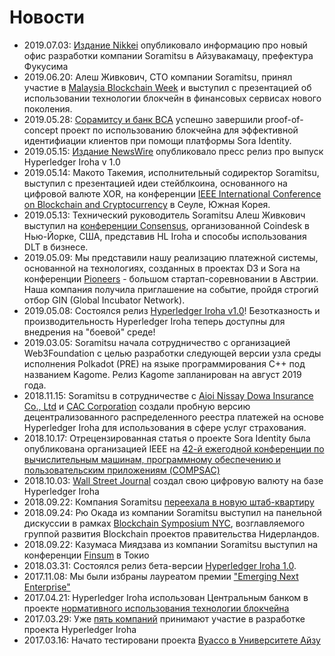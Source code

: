 # Новости

- 2019.07.03: [Издание Nikkei](https://www.nikkei.com/article/DGXMZO46908460T00C19A7L01000/)  опубликовало информацию про новый офис разработки компании Soramitsu в Айзувакамацу, префектура Фукусима
- 2019.06.20: Алеш Живкович, CTO компании Soramitsu, принял участие в [Malaysia Blockchain Week](https://www.malaysiablockchainweek.com) и выступил с презентацией об использовании технологии блокчейн в финансовых сервисах нового поколения.
- 2019.05.28: [Сорамитсу и банк BCA](https://www.newswire.com/news/applications-of-soramitsus-sora-platform-and-hyperledger-iroha-for-20902012) успешно завершили proof-of-concept проект по использованию блокчейна для эффективной идентифиации клиентов при помощи платформы Sora Identity. 
- 2019.05.15: [Издание NewsWire](https://www.newswire.com/news/blockchain-platform-initially-developed-in-japan-reaches-development-20895021) опубликовало пресс релиз про выпуск Hyperledger Iroha v 1.0
- 2019.05.14: Макото Такемия, исполнительный содиректор Soramitsu, выступил с презентацией идеи стейблкоина, основанного на цифровой валюте XOR, на конференции [IEEE International Conference on Blockchain and Cryptocurrency](http://icbc2019.ieee-icbc.org) в Сеуле, Южная Корея.
- 2019.05.13: Технический руководитель Soramitsu Алеш Живкович выступил на [конференции Consensus](https://www.coindesk.com/events/consensus-2019/agenda#speakers), организованной Coindesk в Нью-Йорке, США, представив HL Iroha и способы использования DLT в бизнесе.
- 2019.05.09: Мы представили нашу реализацию платежной системы, основанной на технологиях, созданных в проектах D3 и Sora на конференции [Pioneers](https://pioneers.io/pioneers19#/) - большом стартап-соревновании в Австрии. Наша компания получила приглашение на событие, пройдя строгий отбор GIN (Global Incubator Network). 
- 2019.05.08: Состоялся релиз [Hyperledger Iroha v1.0](https://www.hyperledger.org/blog/2019/05/06/welcome-hyperledger-iroha-1-0-flattening-the-dlt-learning-curve)! Безотказность и производительность Hyperledger Iroha теперь доступны для внедрения на "боевой" среде!
- 2019.03.05: Soramitsu начала сотрудничество с организацией Web3Foundation с целью разработки следующей версии узла среды исполнения Polkadot (PRE) на языке программирования C++ под названием Kagome. Релиз Kagome запланирован на август 2019 года.
- 2018.11.15: Soramitsu в сотрудничестве с [Aioi Nissay Dowa Insurance Co., Ltd](https://www.aioinissaydowa.co.jp/corporate/about/news/pdf/2018/news_2018111500535.pdf) и [CAC Corporation](https://www.cac.co.jp/news/topics_181115.html) создали пробную версию децентрализованного распределенного реестра платежей на основе Hyperledger Iroha для использования в сфере услуг страхования.
- 2018.10.17: Отрецензированная статья о проекте Sora Identity была опубликована организацией IEEE на [42-й ежегодной конференции по вычислительным машинам, программному обеспечению и пользовательским приложениям (COMPSAC)](https://www.computer.org/csdl/proceedings/compsac/2018/2666/02/266602a582-abs.html)
- 2018.10.03: [Wall Street Journal](https://www.wsj.com/video/wsjcoin-to-understand-cryptocurrencies-we-created-one/BAB7B17C-9DED-43E5-8670-B5804695DA9A.html) создал свою цифровую валюту на базе Hyperledger Iroha
- 2018.09.22: Компания Soramitsu [переехала в новую штаб-квартиру](http://www.soramitsu.co.jp/relocation)
- 2018.09.24: Рю Окада из компании Soramitsu выступил на панельной дискуссии в рамках [Blockchain Symposium NYC](https://www.blockchainpilots.nl/blockchainsymposiumnyc), возглавляемого группой развития Blockchain проектов правительства Нидерландов.
- 2018.09.22: Казумаса Миядзава из компании Soramitsu выступил на конференции [Finsum](http://finsum.jp/speakers.html) в Токио
- 2018.03.31: Состоялся релиз бета-версии [Hyperledger Iroha 1.0](https://github.com/hyperledger/iroha/releases/tag/v1.0.0_beta-1).
- 2017.11.08: Мы были избраны лауреатом премии ["Emerging Next Enterprise"](http://www.meti.go.jp/press/2017/10/20171020005/20171020005.html)
- 2017.04.21: Hyperledger Iroha использован Центральным банком в проекте [нормативного использования технологии блокчейна](https://www.prnewswire.com/news-releases/application-of-hyperledger-iroha-to-central-bank-and-regulatory-uses-of-blockchain-300441943.html)
- 2017.03.29: Уже [пять компаний](https://prtimes.jp/main/html/rd/p/000000007.000019078.html) принимают участие в разработке проекта Hyperledger Iroha
- 2017.03.16: Начато тестировани проекта [Byacco в Университете Айзу](http://www.u-aizu.ac.jp/information/byakko-ex.html)
